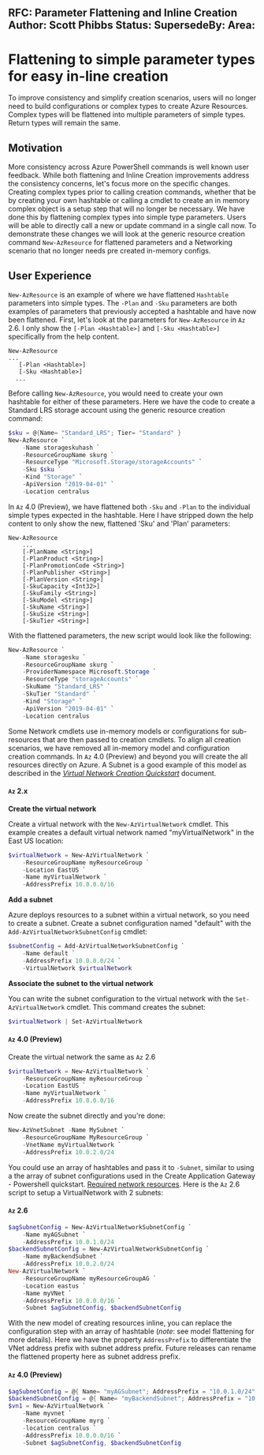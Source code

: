 RFC: Parameter Flattening and Inline Creation
Author: Scott Phibbs
Status:
SupersedeBy:
Area:
---

# Flattening to simple parameter types for easy in-line creation
To improve consistency and simplify creation scenarios, users will no longer need to build configurations or complex types to create Azure Resources. Complex types will be flattened into multiple parameters of simple types. Return types will remain the same.

## Motivation

More consistency across Azure PowerShell commands is well known user feedback. While both flattening and Inline Creation improvements address the consistency concerns, let's focus more on the specific changes. Creating complex types prior to calling creation commands, whether that be by creating your own hashtable or calling a cmdlet to create an in memory complex object is a setup step that will no longer be necessary. We have done this by flattening complex types into simple type parameters. Users will be able to directly call a new or update command in a single call now. To demonstrate these changes we will look at the generic resource creation command `New-AzResource` for flattened parameters and a Networking scenario that no longer needs pre created in-memory configs.

## User Experience

`New-AzResource` is an example of where we have flattened `Hashtable` parameters into simple types. The `-Plan` and `-Sku` parameters are both examples of parameters that previously accepted a hashtable and have now been flattened. First, let's look at the parameters for `New-AzResource` in `Az` 2.6. I only show the `[-Plan <Hashtable>]` and `[-Sku <Hashtable>]` specifically from the help content.

```
New-AzResource
...
   [-Plan <Hashtable>]
   [-Sku <Hashtable>]
  ...
```

Before calling `New-AzResource`, you would need to create your own hashtable for either of these parameters. Here we have the code to create a Standard LRS storage account using the generic resource creation command:

```powershell
$sku = @{Name= "Standard_LRS"; Tier= "Standard" }
New-AzResource `
    -Name storageskuhash `
    -ResourceGroupName skurg `
    -ResourceType "Microsoft.Storage/storageAccounts" `
    -Sku $sku `
    -Kind "Storage" `
    -ApiVersion "2019-04-01" `
    -Location centralus
```

In `Az` 4.0 (Preview), we have flattened both `-Sku` and `-Plan` to the individual simple types expected in the hashtable. Here I have stripped down the help content to only show the new, flattened 'Sku' and 'Plan' parameters:

```
New-AzResource
    ...
    [-PlanName <String>]
    [-PlanProduct <String>]
    [-PlanPromotionCode <String>]
    [-PlanPublisher <String>]
    [-PlanVersion <String>]
    [-SkuCapacity <Int32>]
    [-SkuFamily <String>]
    [-SkuModel <String>]
    [-SkuName <String>]
    [-SkuSize <String>]
    [-SkuTier <String>]

```

With the flattened parameters, the new script would look like the following:

```powershell
New-AzResource `
    -Name storagesku `
    -ResourceGroupName skurg `
    -ProviderNamespace Microsoft.Storage `
    -ResourceType "storageAccounts" `
    -SkuName "Standard_LRS" `
    -SkuTier "Standard" `
    -Kind "Storage" `
    -ApiVersion "2019-04-01" `
    -Location centralus
```

Some Network cmdlets use in-memory models or configurations for sub-resources that are then passed to creation cmdlets. To align all creation scenarios, we have removed all in-memory model and configuration creation commands. In `Az` 4.0 (Preview) and beyond you will create the all resources directly on Azure. A Subnet is a good example of this model as described in the [_Virtual Network Creation Quickstart_](https://docs.microsoft.com/en-us/azure/virtual-network/quick-create-powershell) document.

#### `Az` 2.x

**Create the virtual network**

Create a virtual network with the `New-AzVirtualNetwork` cmdlet. This example creates a default virtual network named "myVirtualNetwork" in the East US location:

```powershell
$virtualNetwork = New-AzVirtualNetwork `
    -ResourceGroupName myResourceGroup `
    -Location EastUS `
    -Name myVirtualNetwork `
    -AddressPrefix 10.0.0.0/16
```

**Add a subnet**

Azure deploys resources to a subnet within a virtual network, so you need to create a subnet. Create a subnet configuration named "default" with the `Add-AzVirtualNetworkSubnetConfig` cmdlet:

```powershell
$subnetConfig = Add-AzVirtualNetworkSubnetConfig `
    -Name default `
    -AddressPrefix 10.0.0.0/24 `
    -VirtualNetwork $virtualNetwork
```

**Associate the subnet to the virtual network**

You can write the subnet configuration to the virtual network with the `Set-AzVirtualNetwork` cmdlet. This command creates the subnet:

```powershell
$virtualNetwork | Set-AzVirtualNetwork
```

#### `Az` 4.0 (Preview)

Create the virtual network the same as `Az` 2.6

```powershell
$virtualNetwork = New-AzVirtualNetwork `
    -ResourceGroupName myResourceGroup `
    -Location EastUS `
    -Name myVirtualNetwork `
    -AddressPrefix 10.0.0.0/16

```

Now create the subnet directly and you're done:

```powershell
New-AzVnetSubnet -Name MySubnet `
    -ResourceGroupName MyResourceGroup `
    -VnetName myVirtualNetwork `
    -AddressPrefix 10.0.2.0/24
```

You could use an array of hashtables and pass it to `-Subnet`, similar to using a the array of subnet configurations used in the Create Application Gateway - Powershell quickstart. [Required network resources](https://docs.microsoft.com/en-us/azure/application-gateway/quick-create-powershell). Here is the `Az` 2.6 script to setup a VirtualNetwork with 2 subnets:

#### `Az` 2.6

```powershell
$agSubnetConfig = New-AzVirtualNetworkSubnetConfig `
    -Name myAGSubnet `
    -AddressPrefix 10.0.1.0/24
$backendSubnetConfig = New-AzVirtualNetworkSubnetConfig `
    -Name myBackendSubnet `
    -AddressPrefix 10.0.2.0/24
New-AzVirtualNetwork `
    -ResourceGroupName myResourceGroupAG `
    -Location eastus `
    -Name myVNet `
    -AddressPrefix 10.0.0.0/16 `
    -Subnet $agSubnetConfig, $backendSubnetConfig
```

With the new model of creating resources inline, you can replace the configuration step with an array of hashtable (_note_: see model flattening for more details). Here we have the property `AddressPrefix` to differentiate the VNet address prefix with subnet address prefix. Future releases can rename the flattened property here as subnet address prefix.

#### `Az` 4.0 (Preview)

```powershell
$agSubnetConfig = @{ Name= "myAGSubnet"; AddressPrefix = "10.0.1.0/24" }
$backendSubnetConfig = @{ Name= "myBackendSubnet"; AddressPrefix = "10.0.2.0/24" }
$vn1 = New-AzVirtualNetwork `
    -Name myvnet `
    -ResourceGroupName myrg `
    -location centralus `
    -AddressPrefix 10.0.0.0/16 `
    -Subnet $agSubnetConfig, $backendSubnetConfig
```
